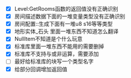 - [x] Level:GetRooms函数的返回值没有正确识别
- [x] 房间描述数据下面的一堆变量类型没有正确识别
- [x] 房间配置::生成下面有一堆u8 s16等等类型
- [x] 地形实体_石头 里面一堆东西不知道怎么翻译
- [x] NullItem不知道是个什么玩意
- [x] 标准库里面一堆东西不能用的需要删掉
- [x] 标准库不支持与或非运算，需要添加
- [ ] 最好给标准库的块写一个类型名字
- [x] 给部分回调增加返回值
